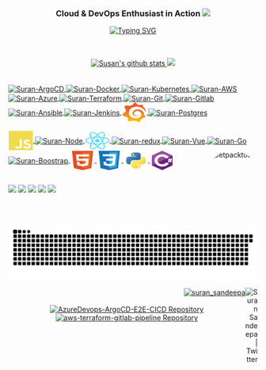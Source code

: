 <!--<h3 align="center">
 🐳 Cloud & DevOps Enthusiast in Action
  <img src="https://media.giphy.com/media/hvRJCLFzcasrR4ia7z/giphy.gif" width="28">
    <img src="https://github.com/user-attachments/assets/5b47a489-8d1e-4811-85a4-751bd13471e4" height="50" width="50"> 
</h3>-->

<h3 align="center">
  Cloud & DevOps Enthusiast in Action
  <img src="https://media.giphy.com/media/hvRJCLFzcasrR4ia7z/giphy.gif" width="28"> 
</h3>

<!--Typing Name-->
<div>
  <p align="center">
  <a href="https://github.com/SuranSandeepa">
    <img src="https://readme-typing-svg.herokuapp.com?font=Permanent+Marker&duration=3000&pause=1000&color=09A8FF&center=true&vCenter=true&width=435&lines=Hola!%F0%9F%91%8B+I'm+Suran+Sandeepa...;Cloud+and+DevOps+Enthusiast+%F0%9F%90%B3;Building+the+future%2C+one+deploy+at+a+time+%F0%9F%9A%80" alt="Typing SVG" /></a>
  </p>
 
##
<br>
  
<!-- GitHub Analytics -->
<div align="center">
  <a href="https://github.com/SuranSandeepa">
  <img height="180em" src="https://github-readme-stats.vercel.app/api?username=SuranSandeepa&show_icons=true&theme=prussian&include_all_commits=true&count_private=true&rank_icon=github" alt="Susan's github stats""/>
  <img height="180em" src="https://github-readme-stats.vercel.app/api/top-langs/?username=SuranSandeepa&show_icons=true&layout=compact&langs_count=8&theme=prussian"/> 
</div>

<!--vue-dark, jolly, outrun, prussian -->

<br>
<!--Languages-->                                                                                                                                                    
<div style="display:inline_block"><br>    
  <!-- DevOps and Cloud Tools Icons -->

  
  <img align="center" alt="Suran-ArgoCD" height="40" width="50" src="https://cdn.jsdelivr.net/gh/devicons/devicon@latest/icons/argocd/argocd-original.svg" />  
  <img align="center" alt="Suran-Docker" height="40" width="50" src="https://cdn.jsdelivr.net/gh/devicons/devicon/icons/docker/docker-original.svg">
  <img align="center" alt="Suran-Kubernetes" height="40" width="50" src="https://cdn.jsdelivr.net/gh/devicons/devicon/icons/kubernetes/kubernetes-plain.svg">
  <img align="center" alt="Suran-AWS" height="40" width="50" src="https://upload.wikimedia.org/wikipedia/commons/9/93/Amazon_Web_Services_Logo.svg">
  <img align="center" alt="Suran-Azure" height="40" width="50" src="https://cdn.jsdelivr.net/gh/devicons/devicon/icons/azure/azure-original.svg">
  <img align="center" alt="Suran-Terraform" height="40" width="50" src="https://cdn.jsdelivr.net/gh/devicons/devicon/icons/terraform/terraform-original.svg">
  <img align="center" alt="Suran-Git" height="40" width="50" src="https://cdn.jsdelivr.net/gh/devicons/devicon/icons/git/git-original.svg">
  <img align="center" alt="Suran-Gitlab" height="40" width="50" src="https://cdn.jsdelivr.net/gh/devicons/devicon/icons/gitlab/gitlab-original.svg">
  <img align="center" alt="Suran-Ansible" height="40" width="50" src="https://cdn.jsdelivr.net/gh/devicons/devicon@latest/icons/ansible/ansible-original-wordmark.svg" class="devicon-ansible-plain-wordmark" />
  <img align="center" alt="Suran-Jenkins" height="40" width="50" src="https://cdn.jsdelivr.net/gh/devicons/devicon/icons/jenkins/jenkins-original.svg">
  <img align="center" alt="Suran-Grafana" height="40" width="50" src="https://raw.githubusercontent.com/grafana/grafana/main/public/img/grafana_icon.svg">
  <img align="center" alt="Suran-Postgres" height="40" width="50" src="https://cdn.jsdelivr.net/gh/devicons/devicon/icons/postgresql/postgresql-original.svg">
<br>    
<br>
  <img align="center" alt="Suran-Js" height="40" width="50" src="https://raw.githubusercontent.com/devicons/devicon/master/icons/javascript/javascript-plain.svg">
  <img align="center" alt="Suran-Node" height="40" width="50" src="https://cdn.jsdelivr.net/gh/devicons/devicon/icons/nodejs/nodejs-original.svg">
  <img align="center" alt="Suran-React" height="40" width="50" src="https://raw.githubusercontent.com/devicons/devicon/master/icons/react/react-original.svg">
  <img align="center" alt="Suran-redux" height="40" width="50" src="https://cdn.jsdelivr.net/gh/devicons/devicon/icons/redux/redux-original.svg">
  <img align="center" alt="Suran-Vue" height="40" width="50" src="https://cdn.jsdelivr.net/gh/devicons/devicon/icons/vuejs/vuejs-original.svg">
  <img align="center" alt="Suran-Go" height="40" width="50" src="https://cdn.jsdelivr.net/gh/devicons/devicon/icons/go/go-original.svg">
  <img align="center" alt="Suran-Boostrap" height="40" width="50" src="https://cdn.jsdelivr.net/gh/devicons/devicon/icons/bootstrap/bootstrap-original.svg">
  <img align="center" alt="Suran-HTML" height="40" width="50" src="https://raw.githubusercontent.com/devicons/devicon/master/icons/html5/html5-original.svg">
  <img align="center" alt="Suran-CSS" height="40" width="50" src="https://raw.githubusercontent.com/devicons/devicon/master/icons/css3/css3-original.svg">
  <img align="center" alt="Suran-Python" height="40" width="50" src="https://raw.githubusercontent.com/devicons/devicon/master/icons/python/python-original.svg">
  <img align="center" alt="Suran-Csharp" height="40" width="50" src="https://raw.githubusercontent.com/devicons/devicon/master/icons/csharp/csharp-original.svg">
  
  <img align="right" alt="Jetpacktocat" height="150" style="border-radius:50px" src="https://user-images.githubusercontent.com/74088854/183437829-b5e56120-c804-4785-a893-9649944deaf2.png?width=676&height=676">
</div>

  ##    
                                                                                                                                                                                                                                                                                        
<div>
<!--Linkein-->
<a href="https://www.linkedin.com/in/suransandeepa/" target="_blank"><img src="https://img.shields.io/badge/-LinkedIn-%230077B5?style=for-the-badge&logo=linkedin&logoColor=white" target="_blank"></a> 
<!--Gmail-->                                  
<a href = "mailto:sandeepa.uththamawadu@gmail.com"><img src="https://img.shields.io/badge/-Gmail-%23333?style=for-the-badge&logo=gmail&logoColor=white" target="_blank"></a>
<!--Medium-->
<a href="https://medium.com/@suransandeepauththamawadu" target="_blank"><img src="https://img.shields.io/badge/Medium-66cdaa?style=for-the-badge&logo=medium&logoColor=white" target="_blank"></a>
<!--Instagram-->               
<a href="https://www.instagram.com/suransandeepa/" target="_blank"><img src="https://img.shields.io/badge/-Instagram-%23E4405F?style=for-the-badge&logo=instagram&logoColor=white" target="_blank"></a>
<!--facebook-->
<a href="https://www.facebook.com/suran.sandeep/" target="_blank"><img src="https://img.shields.io/badge/Facebook-4267B2?style=for-the-badge&logo=facebook&logoColor=white" target="_blank"></a>
</div> 

<!--Snake-->
<div align="center">
 
  ![snake gif](https://github.com/SuranSandeepa/SuranSandeepa/blob/output/github-snake-dark.svg)
</div>


<div align="right">
      <!--HackeRank-->                
      <a href="https://www.hackerrank.com/suran_sandeepa" target="blank">
        <img align="center" src="https://raw.githubusercontent.com/rahuldkjain/github-profile-readme-generator/master/src/images/icons/Social/hackerrank.svg" alt="suran_sandeepa" height="25" width="23" />
      </a>    
      <!--Twitter-->
      <a href="https://twitter.com/SUththamawadu">
        <img align="right" alt="Suran Sandeepa | Twitter" width="25px" src="https://raw.githubusercontent.com/anuraghazra/anuraghazra/master/assets/twitter.svg" />
      </a> 
  </div> 
</div>

<br>
<!-- Readme Card -->
<div align="center">
  <a href="https://github.com/SuranSandeepa/AzureDevops-ArgoCD-E2E-CICD">
    <img src="https://github-readme-stats.vercel.app/api/pin/?username=SuranSandeepa&repo=AzureDevops-ArgoCD-E2E-CICD&theme=prussian&show_icons=true" alt="AzureDevops-ArgoCD-E2E-CICD Repository" />
  </a>
  <a href="https://github.com/SuranSandeepa/aws-terraform-gitlab-pipeline">
    <img src="https://github-readme-stats.vercel.app/api/pin/?username=SuranSandeepa&repo=aws-terraform-gitlab-pipeline&theme=prussian&show_icons=true" alt="aws-terraform-gitlab-pipeline Repository" />
  </a>
</div>

